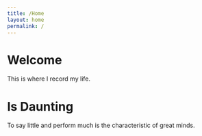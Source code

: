 ```yaml
---
title: /Home
layout: home
permalink: /
---
```


# Welcome

This is where I record my life.

# Is Daunting

To say little and perform much is the characteristic of great minds.





